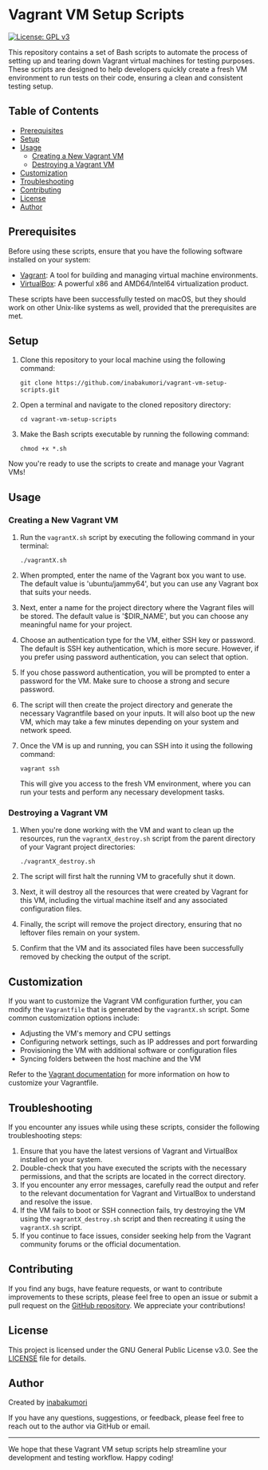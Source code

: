 # Vagrant VM Setup Scripts

[![License: GPL v3](https://img.shields.io/badge/License-GPLv3-blue.svg)](https://www.gnu.org/licenses/gpl-3.0)

This repository contains a set of Bash scripts to automate the process of setting up and tearing down Vagrant virtual machines for testing purposes. These scripts are designed to help developers quickly create a fresh VM environment to run tests on their code, ensuring a clean and consistent testing setup.

## Table of Contents

- [Prerequisites](#prerequisites)
- [Setup](#setup)
- [Usage](#usage)
  - [Creating a New Vagrant VM](#creating-a-new-vagrant-vm)
  - [Destroying a Vagrant VM](#destroying-a-vagrant-vm)
- [Customization](#customization)
- [Troubleshooting](#troubleshooting)
- [Contributing](#contributing)
- [License](#license)
- [Author](#author)

## Prerequisites

Before using these scripts, ensure that you have the following software installed on your system:

- [Vagrant](https://www.vagrantup.com/downloads): A tool for building and managing virtual machine environments.
- [VirtualBox](https://www.virtualbox.org/wiki/Downloads): A powerful x86 and AMD64/Intel64 virtualization product.

These scripts have been successfully tested on macOS, but they should work on other Unix-like systems as well, provided that the prerequisites are met.

## Setup

1. Clone this repository to your local machine using the following command:

   ```
   git clone https://github.com/inabakumori/vagrant-vm-setup-scripts.git
   ```

2. Open a terminal and navigate to the cloned repository directory:

   ```
   cd vagrant-vm-setup-scripts
   ```

3. Make the Bash scripts executable by running the following command:

   ```
   chmod +x *.sh
   ```

Now you're ready to use the scripts to create and manage your Vagrant VMs!

## Usage

### Creating a New Vagrant VM

1. Run the `vagrantX.sh` script by executing the following command in your terminal:

   ```
   ./vagrantX.sh
   ```

2. When prompted, enter the name of the Vagrant box you want to use. The default value is 'ubuntu/jammy64', but you can use any Vagrant box that suits your needs.

3. Next, enter a name for the project directory where the Vagrant files will be stored. The default value is '$DIR_NAME', but you can choose any meaningful name for your project.

4. Choose an authentication type for the VM, either SSH key or password. The default is SSH key authentication, which is more secure. However, if you prefer using password authentication, you can select that option.

5. If you chose password authentication, you will be prompted to enter a password for the VM. Make sure to choose a strong and secure password.

6. The script will then create the project directory and generate the necessary Vagrantfile based on your inputs. It will also boot up the new VM, which may take a few minutes depending on your system and network speed.

7. Once the VM is up and running, you can SSH into it using the following command:

   ```
   vagrant ssh
   ```

   This will give you access to the fresh VM environment, where you can run your tests and perform any necessary development tasks.

### Destroying a Vagrant VM

1. When you're done working with the VM and want to clean up the resources, run the `vagrantX_destroy.sh` script from the parent directory of your Vagrant project directories:

   ```
   ./vagrantX_destroy.sh
   ```

2. The script will first halt the running VM to gracefully shut it down.

3. Next, it will destroy all the resources that were created by Vagrant for this VM, including the virtual machine itself and any associated configuration files.

4. Finally, the script will remove the project directory, ensuring that no leftover files remain on your system.

5. Confirm that the VM and its associated files have been successfully removed by checking the output of the script.

## Customization

If you want to customize the Vagrant VM configuration further, you can modify the `Vagrantfile` that is generated by the `vagrantX.sh` script. Some common customization options include:

- Adjusting the VM's memory and CPU settings
- Configuring network settings, such as IP addresses and port forwarding
- Provisioning the VM with additional software or configuration files
- Syncing folders between the host machine and the VM

Refer to the [Vagrant documentation](https://www.vagrantup.com/docs) for more information on how to customize your Vagrantfile.

## Troubleshooting

If you encounter any issues while using these scripts, consider the following troubleshooting steps:

1. Ensure that you have the latest versions of Vagrant and VirtualBox installed on your system.
2. Double-check that you have executed the scripts with the necessary permissions, and that the scripts are located in the correct directory.
3. If you encounter any error messages, carefully read the output and refer to the relevant documentation for Vagrant and VirtualBox to understand and resolve the issue.
4. If the VM fails to boot or SSH connection fails, try destroying the VM using the `vagrantX_destroy.sh` script and then recreating it using the `vagrantX.sh` script.
5. If you continue to face issues, consider seeking help from the Vagrant community forums or the official documentation.

## Contributing

If you find any bugs, have feature requests, or want to contribute improvements to these scripts, please feel free to open an issue or submit a pull request on the [GitHub repository](https://github.com/inabakumori/vagrant-vm-setup-scripts). We appreciate your contributions!

## License

This project is licensed under the GNU General Public License v3.0. See the [LICENSE](LICENSE) file for details.

## Author

Created by [inabakumori](https://github.com/inabakumori)

If you have any questions, suggestions, or feedback, please feel free to reach out to the author via GitHub or email.

---

We hope that these Vagrant VM setup scripts help streamline your development and testing workflow. Happy coding!
